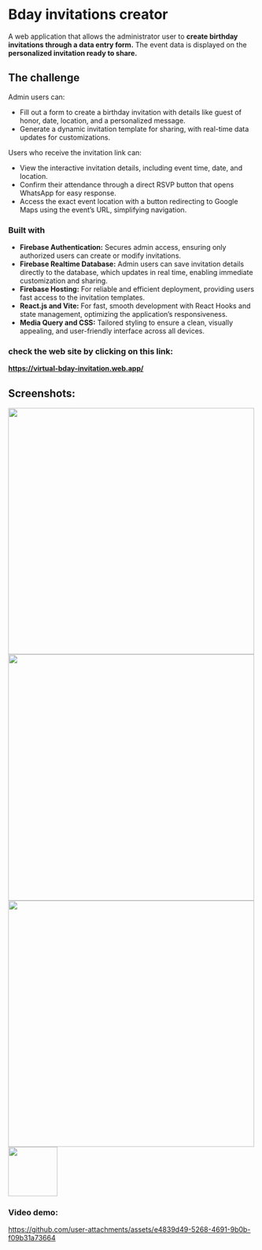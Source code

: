 # Bday invitations creator
A web application that allows the administrator user to **create birthday invitations through a data entry form.** The event data is displayed on the **personalized invitation ready to share.**

## The challenge

Admin users can:

- Fill out a form to create a birthday invitation with details like guest of honor, date, location, and a personalized message.
- Generate a dynamic invitation template for sharing, with real-time data updates for customizations.

Users who receive the invitation link can:

- View the interactive invitation details, including event time, date, and location.
- Confirm their attendance through a direct RSVP button that opens WhatsApp for easy response.
- Access the exact event location with a button redirecting to Google Maps using the event’s URL, simplifying navigation.

### Built with
- **Firebase Authentication:** Secures admin access, ensuring only authorized users can create or modify invitations.
- **Firebase Realtime Database:** Admin users can save invitation details directly to the database, which updates in real time, enabling immediate customization and sharing.
- **Firebase Hosting:** For reliable and efficient deployment, providing users fast access to the invitation templates.
- **React.js and Vite:** For fast, smooth development with React Hooks and state management, optimizing the application’s responsiveness.
- **Media Query and CSS:** Tailored styling to ensure a clean, visually appealing, and user-friendly interface across all devices.
  
### check the web site by clicking on this link:

**https://virtual-bday-invitation.web.app/**

## Screenshots:
  <img src="https://github.com/user-attachments/assets/6740ddd6-0049-4309-b1c9-922b795acf58" width="500" >
    <img src="https://github.com/user-attachments/assets/00bb044e-252e-483a-b422-3bd5a776c54b" width="500">
  <img src="https://github.com/user-attachments/assets/ad7a0e3f-4ec8-4996-a024-a0400da31a22" width="500">
 <img src="https://github.com/user-attachments/assets/6d086a9e-1b70-4614-b2ee-df7e27cc3e85" width="100" >

### Video demo:

https://github.com/user-attachments/assets/e4839d49-5268-4691-9b0b-f09b31a73664





